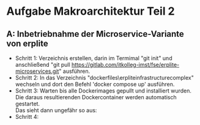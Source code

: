 # Aufgabe Makroarchitektur Teil 2

## A: Inbetriebnahme der Microservice-Variante von erplite

- Schritt 1: Verzeichnis erstellen, darin im Termimal "git init" und anschließend "git pull https://gitlab.com/itkolleg-imst/fse/erplite-microservices.git" ausführen.
- Schritt 2: In das Verzeichnis "dockerfiles\erpliteinfrastructurecomplex" wechseln und dort den Befehl 'docker compose up' ausführen.
- Schritt 3: Warten bis alle Dockerimages gepullt und installiert wurden. Die daraus resultierenden Dockercontainer werden automatisch gestartet.<br>Das sieht dann ungefähr so aus:<br>
- Schritt 4: